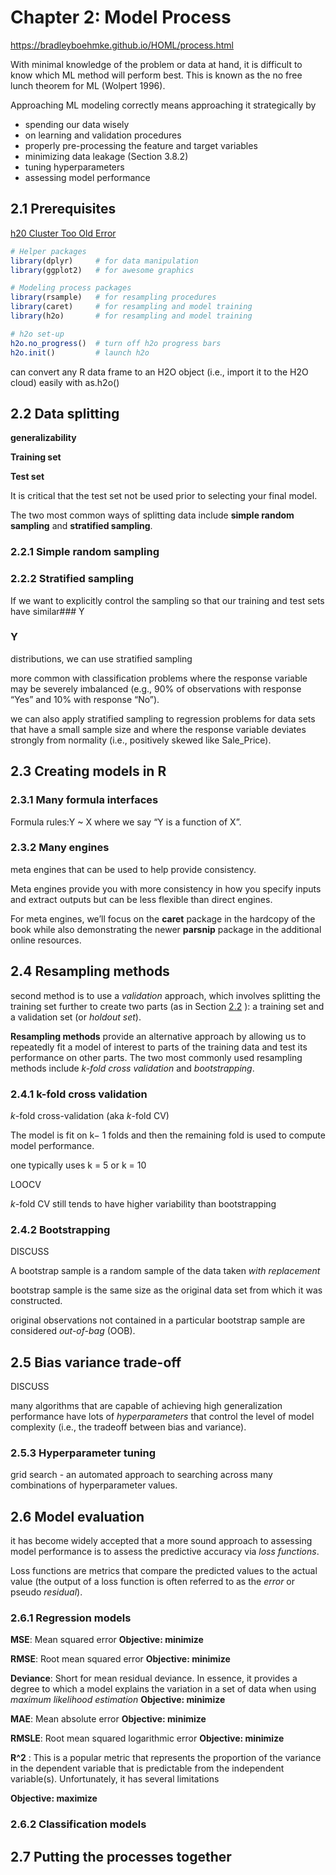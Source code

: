 # Chapter 2: Model Process

https://bradleyboehmke.github.io/HOML/process.html

With minimal knowledge of the problem or data at hand, it is difficult to know which ML method will perform best. This is known as the no free lunch theorem for ML (Wolpert 1996). 

Approaching ML modeling correctly means approaching it strategically by 

- spending our data wisely 
- on learning and validation procedures
- properly pre-processing the feature and target variables
- minimizing data leakage (Section 3.8.2)
- tuning hyperparameters
- assessing model performance

## 2.1 Prerequisites

[h20 Cluster Too Old Error](https://stackoverflow.com/questions/52495778/h2o-warning-message-too-old-cluster)

```r
# Helper packages
library(dplyr)     # for data manipulation
library(ggplot2)   # for awesome graphics

# Modeling process packages
library(rsample)   # for resampling procedures
library(caret)     # for resampling and model training
library(h2o)       # for resampling and model training

# h2o set-up 
h2o.no_progress()  # turn off h2o progress bars
h2o.init()         # launch h2o
```

can convert any R data frame to an H2O object (i.e., import it to the H2O cloud) easily with as.h2o(<my-data-frame>)

## 2.2 Data splitting

**generalizability**

**Training set**

**Test set**

It is critical that the test set not be used prior to selecting your final model.

The two most common ways of splitting data include **simple random sampling** and **stratified sampling**.

### 2.2.1 Simple random sampling

### 2.2.2 Stratified sampling

If we want to explicitly control the sampling so that our training and test sets have similar### Y
### Y
distributions, we can use stratified sampling

more common with classification problems where the response variable may be severely imbalanced (e.g., 90% of observations with response “Yes” and 10% with response “No”).

we can also apply stratified sampling to regression problems for data sets that have a small sample size and where the response variable deviates strongly from normality (i.e., positively skewed like Sale_Price).

## 2.3 Creating models in R


### 2.3.1 Many formula interfaces

Formula rules:Y ~ X where we say “Y is a function of X”.


### 2.3.2 Many engines

meta engines that can be used to help provide consistency.

Meta engines provide you with more consistency in how you specify inputs and extract outputs but can be less flexible than direct engines.

For meta engines, we’ll focus on the **caret** package in the hardcopy of the book while also demonstrating the newer **parsnip** package in the additional online resources.

## 2.4 Resampling methods

second method is to use a *validation* approach, which involves splitting the training set further to create two parts (as in Section  [2.2](https://bradleyboehmke.github.io/HOML/process.html#splitting) ): a training set and a validation set (or *holdout set*).

**Resampling methods** provide an alternative approach by allowing us to repeatedly fit a model of interest to parts of the training data and test its performance on other parts. The two most commonly used resampling methods include *k-fold cross validation* and *bootstrapping*.

### 2.4.1 k-fold cross validation


*k*-fold cross-validation (aka *k*-fold CV)

The model is fit on k− 1
folds and then the remaining fold is used to compute model performance.

one typically uses k = 5
or k = 10

LOOCV

*k*-fold CV still tends to have higher variability than bootstrapping

### 2.4.2 Bootstrapping

DISCUSS 

A bootstrap sample is a random sample of the data taken *with replacement*

bootstrap sample is the same size as the original data set from which it was constructed.

original observations not contained in a particular bootstrap sample are considered *out-of-bag* (OOB).


## 2.5 Bias variance trade-off

DISCUSS

many algorithms that are capable of achieving high generalization performance have lots of *hyperparameters* that control the level of model complexity (i.e., the tradeoff between bias and variance).

### 2.5.3 Hyperparameter tuning


grid search - an automated approach to searching across many combinations of hyperparameter values.

## 2.6 Model evaluation


 it has become widely accepted that a more sound approach to assessing model performance is to assess the predictive accuracy via *loss functions*. 

Loss functions are metrics that compare the predicted values to the actual value (the output of a loss function is often referred to as the *error* or pseudo *residual*).

### 2.6.1 Regression models

**MSE**: Mean squared error **Objective: minimize**

**RMSE**: Root mean squared error **Objective: minimize**

**Deviance**: Short for mean residual deviance. In essence, it provides a degree to which a model explains the variation in a set of data when using *maximum likelihood estimation* **Objective: minimize**

**MAE**: Mean absolute error **Objective: minimize**

**RMSLE**: Root mean squared logarithmic error **Objective: minimize**

**R^2**
: This is a popular metric that represents the proportion of the variance in the dependent variable that is predictable from the independent variable(s). Unfortunately, it has several limitations

**Objective: maximize**

### 2.6.2 Classification models



## 2.7 Putting the processes together

